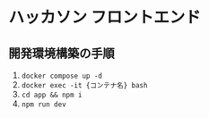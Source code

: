 # ハッカソン フロントエンド

## 開発環境構築の手順

1. `docker compose up -d`
2. `docker exec -it {コンテナ名} bash`
3. `cd app && npm i`
4. `npm run dev`
